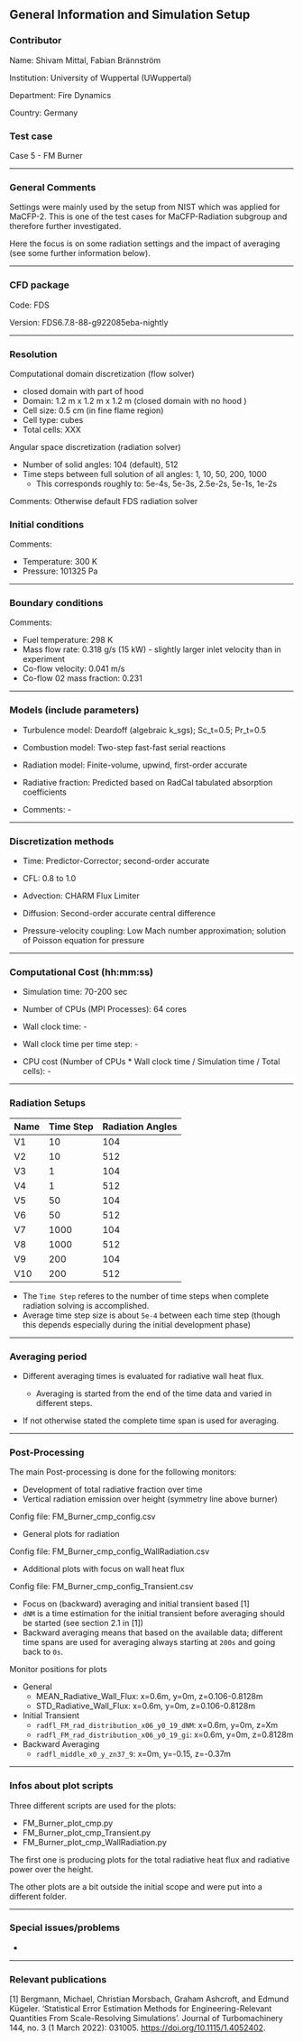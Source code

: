 ## General Information and Simulation Setup 

### Contributor

Name: Shivam Mittal, Fabian Brännström

Institution: University of Wuppertal (UWuppertal)

Department: Fire Dynamics

Country: Germany

### Test case

Case 5 - FM Burner

------------------------------------------------------------------------

### General Comments
Settings were mainly used by the setup from NIST which was applied for
MaCFP-2. This is one of the test cases for MaCFP-Radiation subgroup
and therefore further investigated.

Here the focus is on some radiation settings and the impact of
averaging (see some further information below).

------------------------------------------------------------------------

### CFD package

Code: FDS

Version: FDS6.7.8-88-g922085eba-nightly

------------------------------------------------------------------------

### Resolution


Computational domain discretization (flow solver)
-   closed domain with part of hood
-   Domain: 1.2 m x 1.2 m x 1.2 m (closed domain with no hood )
-   Cell size: 0.5 cm (in fine flame region)
-   Cell type: cubes
-   Total cells: XXX


Angular space discretization (radiation solver)
- Number of solid angles: 104 (default), 512
- Time steps between full solution of all angles: 1, 10, 50, 200, 1000
  - This corresponds roughly to: 5e-4s, 5e-3s, 2.5e-2s, 5e-1s, 1e-2s

Comments: Otherwise default FDS radiation solver

### Initial conditions

Comments:
- Temperature: 300 K
- Pressure: 101325 Pa

------------------------------------------------------------------------

### Boundary conditions

Comments:

-   Fuel temperature: 298 K
-   Mass flow rate: 0.318 g/s (15 kW) - slightly larger inlet velocity than in experiment
-   Co-flow velocity: 0.041 m/s
-   Co-flow 02 mass fraction: 0.231

------------------------------------------------------------------------

### Models (include parameters) 

- Turbulence model: Deardoff (algebraic k_sgs); Sc_t=0.5; Pr_t=0.5

- Combustion model: Two-step fast-fast serial reactions

- Radiation model: Finite-volume, upwind, first-order accurate

- Radiative fraction: Predicted based on RadCal tabulated absorption coefficients

- Comments: -

------------------------------------------------------------------------

### Discretization methods

- Time: Predictor-Corrector; second-order accurate

- CFL: 0.8 to 1.0

- Advection: CHARM Flux Limiter

- Diffusion: Second-order accurate central difference

- Pressure-velocity coupling: Low Mach number approximation; solution of Poisson equation for pressure

------------------------------------------------------------------------

### Computational Cost (hh:mm:ss) 


- Simulation time: 70-200 sec

- Number of CPUs (MPI Processes): 64 cores

- Wall clock time: -

- Wall clock time per time step: -

- CPU cost (Number of CPUs \* Wall clock time / Simulation time / Total
cells): - 

------------------------------------------------------------------------

### Radiation Setups

 | Name | Time Step | Radiation Angles |
 |------|-----------|------------------|
 | V1   | 10        | 104              |
 | V2   | 10        | 512              |
 | V3   | 1         | 104              |
 | V4   | 1         | 512              |
 | V5   | 50        | 104              |
 | V6   | 50        | 512              |
 | V7   | 1000      | 104              |
 | V8   | 1000      | 512              |
 | V9   | 200       | 104              |
 | V10  | 200       | 512              |

- The `Time Step` referes to the number of time steps when complete radiation solving is accomplished.
- Average time step size is about `5e-4` between each time step (though this depends especially during the initial development phase)

------------------------------------------------------------------------

### Averaging period
- Different averaging times is evaluated for radiative wall heat flux.
  - Averaging is started from the end of the time data and varied in different steps.

- If not otherwise stated the complete time span is used for averaging.



------------------------------------------------------------------------

### Post-Processing
The main Post-processing is done for the following monitors:
- Development of total radiative fraction over time
- Vertical radiation emission over height (symmetry line above burner)

Config file: FM_Burner_cmp_config.csv
- General plots for radiation

Config file: FM_Burner_cmp_config_WallRadiation.csv
- Additional plots with focus on wall heat flux 

Config file: FM_Burner_cmp_config_Transient.csv
- Focus on (backward) averaging and initial transient based [1]
- `dNM` is a time estimation for the initial transient before averaging should be started (see section 2.1 in [1]) 
- Backward averaging means that based on the available data; different time spans are used for averaging always starting at `200s` and going back to `0s`.

Monitor positions for plots
- General
  - MEAN_Radiative_Wall_Flux: x=0.6m, y=0m, z=0.106-0.8128m
  - STD_Radiative_Wall_Flux: x=0.6m, y=0m, z=0.106-0.8128m
- Initial Transient
  - `radfl_FM_rad_distribution_x06_y0_19_dNM`: x=0.6m, y=0m, z=Xm
  - `radfl_FM_rad_distribution_x06_y0_19_gi`: x=0.6m, y=0m, z=0.8128m
- Backward Averaging
  - `radfl_middle_x0_y_zn37_9`: x=0m, y=-0.15, z=-0.37m

------------------------------------------------------------------------

### Infos about plot scripts

Three different scripts are used for the plots:
- FM_Burner_plot_cmp.py
- FM_Burner_plot_cmp_Transient.py
- FM_Burner_plot_cmp_WallRadiation.py

The first one is producing plots for the total radiative heat flux and radiative power over the height.

The other plots are a bit outside the initial scope and were put into a different folder.



------------------------------------------------------------------------

### Special issues/problems
- 
------------------------------------------------------------------------

### Relevant publications

[1] Bergmann, Michael, Christian Morsbach, Graham Ashcroft, and Edmund Kügeler. ‘Statistical Error Estimation Methods for Engineering-Relevant Quantities From Scale-Resolving Simulations’. Journal of Turbomachinery 144, no. 3 (1 March 2022): 031005. https://doi.org/10.1115/1.4052402.

